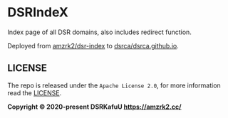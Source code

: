 # DSRIndeX

Index page of all DSR domains, also includes redirect function.

Deployed from [amzrk2/dsr-index](https://github.com/amzrk2/dsr-index) to [dsrca/dsrca.github.io](https://github.com/dsrca/dsrca.github.io).

## LICENSE

The repo is released under the `Apache License 2.0`, for more information read the [LICENSE](https://github.com/amzrk2/dsr-index/blob/main/LICENSE).

**Copyright © 2020-present DSRKafuU <https://amzrk2.cc/>**
